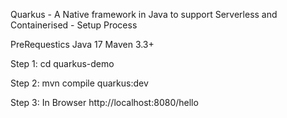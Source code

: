 Quarkus - A Native framework in Java to support Serverless and Containerised - Setup Process

PreRequestics
	Java 17
	Maven 3.3+
	
Step 1:
	cd quarkus-demo
	
Step 2:
	mvn compile quarkus:dev
	
Step 3:
	In Browser 	http://localhost:8080/hello

